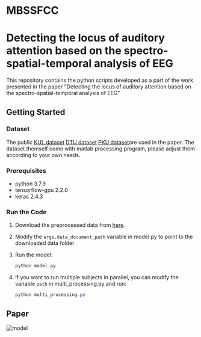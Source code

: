 # MBSSFCC
# Detecting the locus of auditory attention based on the spectro-spatial-temporal analysis of EEG

This repository contains the python scripts developed as a part of the work presented in the paper "Detecting the locus of auditory attention based on the spectro-spatial-temporal analysis of EEG"

## Getting Started

### Dataset

The public [KUL dataset](https://zenodo.org/record/3997352#.YUGaZdP7R6q) [DTU dataset](https://zenodo.org/record/1199011#.Yx6eHKRBxPa) 
[PKU dataset](https://disk.pku.edu.cn/#/link/73833D62682190304756CE3AFAB71C88)are used in the paper. The dataset themself come with matlab processing program, please adjust them according to your own needs.

### Prerequisites

- python 3.7.9
- tensorflow-gpu 2.2.0
- keras 2.4.3

### Run the Code

1. Download the preprocessed data from [here](https://mailscuteducn-my.sharepoint.com/:f:/g/personal/202021058399_mail_scut_edu_cn/Evu3JoynOJxJlYtpKft2UfIBcZuNbkSrbymvDHLNdpiK9w?e=gWx9J0).

2. Modify the `args.data_document_path` variable in model.py to point to the downloaded data folder

3. Run the model:

   ```powershell
   python model.py
   ```

4. If you want to run multiple subjects in parallel, you can modify the variable `path` in multi_processing.py and run:

   ```powershell
   python multi_processing.py
   ```
## Paper

![model](./pic/model.png)
